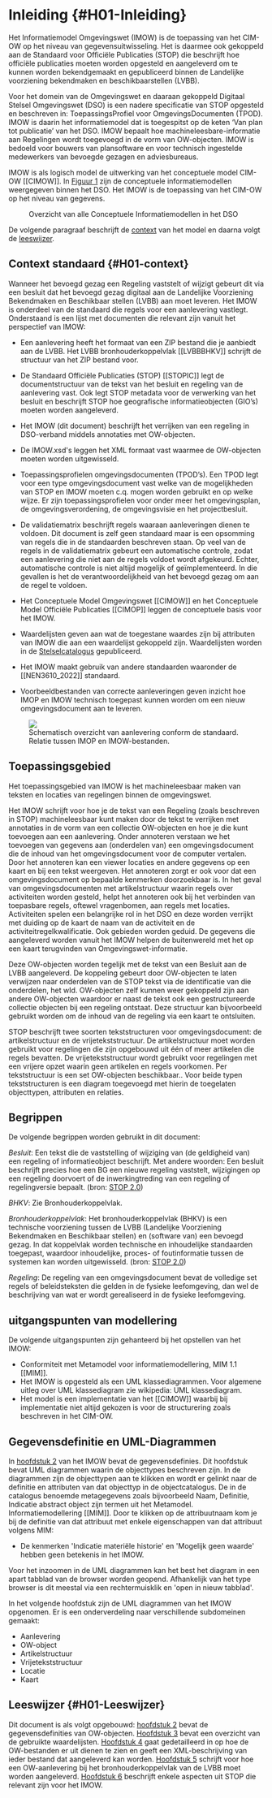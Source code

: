 # Inleiding {#H01-Inleiding}

Het Informatiemodel Omgevingswet (IMOW) is de toepassing van het CIM-OW op het
niveau van gegevensuitwisseling. Het is daarmee ook gekoppeld aan de Standaard
voor Officiële Publicaties (STOP) die beschrijft hoe officiële publicaties
moeten worden opgesteld en aangeleverd om te kunnen worden bekendgemaakt en
gepubliceerd binnen de Landelijke voorziening bekendmaken en beschikbaarstellen
(LVBB). 

Voor het domein van de Omgevingswet en daaraan gekoppeld Digitaal Stelsel
Omgevingswet (DSO) is een nadere specificatie van STOP opgesteld en beschreven
in: ToepassingsProfiel voor OmgevingsDocumenten (TPOD). IMOW is daarin het
informatiemodel dat is toegespitst op de keten ‘Van plan tot publicatie’ van het
DSO. IMOW bepaalt hoe machineleesbare-informatie aan Regelingen wordt toegevoegd
in de vorm van OW-objecten. IMOW is bedoeld voor bouwers van plansoftware en
voor technisch ingestelde medewerkers van bevoegde gezagen en adviesbureaus.

IMOW is als logisch model de uitwerking van het conceptuele model CIM-OW
[[CIMOW]]. In [Figuur 1](#fig-StelselVanCIMs) zijn de conceptuele informatiemodellen
weergegeven binnen het DSO. Het IMOW is de toepassing van het CIM-OW op het
niveau van gegevens.

<figure id="fig-StelselVanCIMs">
    <img src="media/StelselVanCIMs.png" alt="">
    <figcaption>Overzicht van alle Conceptuele Informatiemodellen in het DSO</figcaption>
</figure>

De volgende paragraaf beschrijft de [context](#H01-context) van het model en daarna volgt de [leeswijzer](#H01-Leeswijzer).

## Context standaard {#H01-context}

Wanneer het bevoegd gezag een Regeling vaststelt of wijzigt
gebeurt dit via een besluit dat het bevoegd gezag digitaal aan de Landelijke
Voorziening Bekendmaken en Beschikbaar stellen (LVBB) aan moet leveren. Het IMOW
is onderdeel van de standaard die regels voor een aanlevering vastlegt.
Onderstaand is een lijst met documenten die relevant zijn vanuit het perspectief
van IMOW:

- Een aanlevering heeft het formaat van een ZIP bestand die je aanbiedt aan de
  LVBB. Het LVBB bronhouderkoppelvlak [[LVBBBHKV]] schrijft de structuur van
  het ZIP bestand voor.
- De Standaard Officiële Publicaties (STOP) [[STOPIC]] legt de documentstructuur
 van de tekst van het
  besluit en <a>regeling</a> van de aanlevering vast. Ook legt STOP
  metadata voor de verwerking van het besluit en beschrijft STOP
  hoe geografische informatieobjecten (GIO’s) moeten worden
  aangeleverd.

- Het IMOW (dit document) beschrijft het verrijken van een regeling
  in DSO-verband middels annotaties met OW-objecten.
- De IMOW.xsd's leggen het XML formaat vast waarmee de OW-objecten moeten worden
  uitgewisseld.
- Toepassingsprofielen omgevingsdocumenten (TPOD’s). Een TPOD legt voor een type omgevingsdocument vast welke van de mogelijkheden van STOP en IMOW moeten c.q. mogen worden gebruikt en op welke wijze. Er zijn toepassingsprofielen voor onder meer het omgevingsplan, de omgevingsverordening, de omgevingsvisie en het projectbesluit.
- De validatiematrix beschrijft regels waaraan aanleveringen dienen te
  voldoen. Dit document is zelf geen standaard maar is een opsomming van
  regels die in de standaarden beschreven staan. Op veel van de regels in de
  validatiematrix gebeurt een automatische controle, zodat een aanlevering die
  niet aan de regels voldoet wordt afgekeurd. Echter, automatische controle is
  niet altijd mogelijk of geïmplementeerd. In die gevallen is het de verantwoordelijkheid
  van het bevoegd gezag om aan de regel te voldoen.
- Het Conceptuele Model Omgevingswet [[CIMOW]] en het Conceptuele Model Officiële
  Publicaties [[CIMOP]] leggen de conceptuele basis voor het IMOW.
- Waardelijsten geven aan wat de toegestane waardes zijn bij attributen van IMOW
  die aan een waardelijst gekoppeld zijn. Waardelijsten worden in de
  [Stelselcatalogus](https://stelselcatalogus.omgevingswet.overheid.nl/waardelijsten)
  gepubliceerd.
- Het IMOW maakt gebruik van andere standaarden waaronder de [[NEN3610_2022]] standaard.
- Voorbeeldbestanden van correcte aanleveringen geven inzicht hoe IMOP en
  IMOW technisch toegepast kunnen worden om een nieuw omgevingsdocument aan te
  leveren.

<figure>
    <img src='media/OverzichtAanlevering.png'></img>
    <figcaption>Schematisch overzicht van aanlevering conform de standaard. Relatie tussen IMOP en IMOW-bestanden.</figcaption>
</figure>

## Toepassingsgebied

Het toepassingsgebied van IMOW is het machineleesbaar maken van teksten en locaties van regelingen binnen de omgevingswet.

Het IMOW schrijft voor hoe je de tekst van een Regeling (zoals beschreven in STOP)
machineleesbaar kunt maken door de tekst te verrijken met
annotaties in de vorm van een collectie OW-objecten en hoe je die kunt toevoegen
aan een aanlevering. Onder annoteren verstaan we het toevoegen van gegevens aan
(onderdelen van) een omgevingsdocument die de inhoud van het omgevingsdocument
voor de computer vertalen. Door het annoteren kan een viewer locaties en andere
gegevens op een kaart en bij een tekst weergeven. Het annoteren zorgt er ook
voor dat een omgevingsdocument op bepaalde kenmerken doorzoekbaar is. In het
geval van omgevingsdocumenten met artikelstructuur waarin regels over
activiteiten worden gesteld, helpt het annoteren ook bij het verbinden van
toepasbare regels, oftewel vragenbomen, aan regels met locaties. Activiteiten
spelen een belangrijke rol in het DSO en deze worden verrijkt met duiding op de
kaart de naam van de activiteit en de activiteitregelkwalificatie. Ook gebieden 
worden geduid. De gegevens die aangeleverd worden vanuit
het IMOW helpen de buitenwereld met het op een kaart terugvinden van
Omgevingswet-informatie.

Deze OW-objecten worden
tegelijk met de tekst van een Besluit aan de LVBB aangeleverd. De koppeling
gebeurt door OW-objecten te laten verwijzen naar onderdelen van de STOP tekst via
de identificatie van die onderdelen, het wId.
OW-objecten zelf kunnen weer gekoppeld zijn aan andere OW-objecten waardoor er
naast de tekst ook een gestructureerde collectie objecten bij een regeling
ontstaat. Deze structuur kan bijvoorbeeld gebruikt worden om de inhoud van de
regeling via een kaart te ontsluiten.

STOP beschrijft twee soorten tekststructuren voor
omgevingsdocument: de artikelstructuur en de vrijetekststructuur.
De artikelstructuur moet worden gebruikt voor regelingen die zijn opgebouwd uit één of meer artikelen die regels bevatten. De vrijetekststructuur wordt gebruikt voor regelingen met een vrijere opzet waarin geen artikelen en regels voorkomen. Per tekststructuur is een set OW-objecten beschikbaar.. Voor beide typen
tekststructuren is een diagram toegevoegd met hierin de toegelaten objecttypen,
attributen en relaties.



## Begrippen

De volgende begrippen worden gebruikt in dit document:

<dfn>Besluit</dfn>: Een tekst die de vaststelling of wijziging van (de
geldigheid van) een regeling of informatieobject beschrijft. Met andere
woorden: Een besluit beschrijft precies hoe een BG een nieuwe regeling 
vaststelt, wijzigingen op een regeling doorvoert of de inwerkingtreding 
van een regeling of regelingversie bepaalt. (bron: [STOP 2.0](https://koop.gitlab.io/STOP/standaard/2.0.0-rc/begrippenlijst_besluit.html))

<dfn>BHKV</dfn>: Zie <a>Bronhouderkoppelvlak</a>.

<dfn>Bronhouderkoppelvlak</dfn>: Het bronhouderkoppelvlak (BHKV) is een
technische voorziening tussen de LVBB (Landelijke Voorziening Bekendmaken en
Beschikbaar stellen) en (software van) een bevoegd gezag. In dat koppelvlak
worden technische en inhoudelijke standaarden toegepast, waardoor inhoudelijke,
proces- of foutinformatie tussen de systemen kan worden uitgewisseld. (bron:
[STOP 2.0](https://koop.gitlab.io/STOP/standaard/2.0.0-rc/begrippenlijst_bronhouderkoppelvlak.html))

<dfn>Regeling</dfn>: De regeling van een omgevingsdocument bevat de volledige set regels of beleidsteksten die gelden in de fysieke leefomgeving, dan wel de beschrijving van wat er wordt gerealiseerd in de fysieke leefomgeving.

## uitgangspunten van modellering

De volgende uitgangspunten zijn gehanteerd bij het opstellen van het IMOW:

- Conformiteit met Metamodel voor informatiemodellering, MIM 1.1 [[MIM]].
- Het IMOW is opgesteld als een UML klassediagrammen. Voor algemene uitleg
  over UML klassediagram zie wikipedia: UML klassediagram.
- Het model is een implementatie van het [[CIMOW]] waarbij bij implementatie 
  niet altijd gekozen is voor de structurering zoals beschreven in het CIM-OW.

## Gegevensdefinitie en UML-Diagrammen

In [hoofdstuk 2](#cat) van het IMOW bevat de gegevensdefinies. Dit hoofdstuk bevat
UML diagrammen waarin de objecttypes beschreven zijn. In de diagrammen zijn de
objecttypen aan te klikken en wordt er gelinkt naar de definitie en attributen van dat objecttyp in
de objectcatalogus. De in de catalogus benoemde metagegevens zoals bijvoorbeeld
Naam, Definitie, Indicatie abstract object zijn termen uit het Metamodel.
Informatiemodellering [[MIM]]. Door te klikken op de attribuutnaam kom je bij de definitie van dat attribuut met enkele eigenschappen van dat attribuut volgens MIM:

- De kenmerken 'Indicatie materiële historie' en 'Mogelijk geen waarde' hebben geen betekenis in het IMOW.

Voor het inzoomen in de UML diagrammen kan het best het diagram in een apart
tabblad van de browser worden geopend. Afhankelijk van het type browser is dit
meestal via een rechtermuisklik en 'open in nieuw tabblad'.

In het volgende hoofdstuk zijn de UML diagrammen van het IMOW opgenomen. Er is
een onderverdeling naar verschillende subdomeinen gemaakt:

- Aanlevering
- OW-object
- Artikelstructuur
- Vrijetekststructuur
- Locatie
- Kaart

## Leeswijzer {#H01-Leeswijzer}

Dit document is als volgt opgebouwd: [hoofdstuk 2](#cat) bevat de gegevensdefinities
van OW-objecten. [Hoofdstuk 3](#lis) bevat een overzicht van de gebruikte waardelijsten.
[Hoofdstuk 4](#H04-Implementatie) gaat gedetailleerd in op hoe de
OW-bestanden er uit dienen te zien en geeft een XML-beschrijving van ieder
bestand dat aangeleverd kan worden. [Hoofdstuk 5](#H05-GebruikIMOW)
schrijft voor hoe een OW-aanlevering bij het bronhouderkoppelvlak van de LVBB moet worden
aangeleverd. [Hoofdstuk 6](#H06-OPinIMOW)
beschrijft enkele aspecten uit STOP die relevant zijn voor het IMOW.
